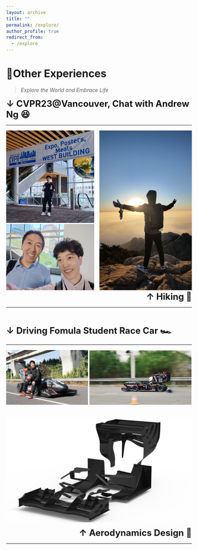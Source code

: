 ```yaml
---
layout: archive
title: ""
permalink: /explore/
author_profile: true
redirect_from:
  - /explore
---
```



# 🌟Other Experiences

> *Explore the World and Embrace Life*


<div align="left">
  <font size=5> <strong>  ↓ CVPR23@Vancouver, Chat with Andrew Ng 😆 </strong> </font>
</div>

---

<img src='../images/hiking.jpg' alt="hiking" width="49.9%" align=right>

<div><img src='../images/cvpr_1.jpg' alt="cvpr2023" width="47.5%">
&nbsp;
<img src='../images/cvpr_2.jpg' alt="cvpr2023" width="47.5%">
</div>


<div align="right">
  <font size=5> <strong>  ↑  Hiking 🧗</strong> </font>
</div>

---

&nbsp;

<div align="left">
  <font size=5> <strong> ↓ Driving Fomula Student Race Car 🏎️  </strong> </font>
</div>

---

<div><img src='../images/racing_1.jpg' alt="racingcar" width="44%"> <img src='../images/racing_2.jpg' alt="racingcar" width="55%">
</div>

&nbsp;
<img src='../images/aero.png' alt="aerodynamics" width="100%" align=center>

<div align="right">
  <font size=5> <strong> ↑  Aerodynamics Design 🚀 </strong> </font>
</div>

---




<!-- <div align="left">
  <font size=5> <strong>  ↓ CVPR23@Vancouver, Chat with Andrew Ng 😆 </strong> </font>
</div>

---

<img src='../images/hiking.jpg' alt="hiking" width="50%" align=right>

<div><img src='../images/cvpr_1.jpg' alt="cvpr2023" width="47.5%">
&nbsp;

<img src='../images/cvpr_2.jpg' alt="cvpr2023" width="47.5%">
</div>

&nbsp;
<div align="right">
  <font size=5> <strong>  ↑  Hiking 🧗</strong> </font>
</div>

---

&nbsp;

<div align="left">
  <font size=5> <strong> ↓ Driving Fomula Student Race Car 🏎️  </strong> </font>
</div>

---

<div><img src='../images/racing_1.jpg' alt="racingcar" width="44%"> <img src='../images/racing_2.jpg' alt="racingcar" width="55%">
</div>

&nbsp;
<img src='../images/aero.png' alt="aerodynamics" width="100%" align=center>

<div align="right">
  <font size=5> <strong> ↑  Aerodynamics Design 🚀 </strong> </font>
</div>

--- -->

